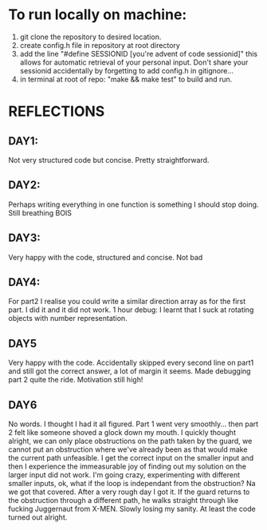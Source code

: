 # To run locally on machine:

1. git clone the repository to desired location.
2. create config.h file in repository at root directory
3. add the line "#define SESSIONID [you're advent of code sessionid]" this allows for automatic retrieval of your personal input. Don't share your sessionid accidentally by forgetting to add config.h in gitignore...
4. in terminal at root of repo: "make && make test" to build and run.


# REFLECTIONS

## DAY1:
Not very structured code but concise. Pretty straightforward.

## DAY2:
Perhaps writing everything in one function is something I should stop doing. Still breathing BOIS

## DAY3:
Very happy with the code, structured and concise. Not bad

## DAY4:
For part2 I realise you could write a similar direction array as for the first part. I did it and it did not work.
1 hour debug: I learnt that I suck at rotating objects with number representation.

## DAY5
Very happy with the code. Accidentally skipped every second line on part1 and still got the correct answer, a lot of margin it seems. Made debugging part 2
quite the ride. Motivation still high!


## DAY6
No words. I thought I had it all figured. Part 1 went very smoothly... then part 2 felt like someone shoved a glock down my mouth. I quickly thought alright,
we can only place obstructions on the path taken by the guard, we cannot put an obstruction where we've already been as that would make the current path unfeasible. I get the correct input
on the smaller input and then I experience the immeasurable joy of finding out my solution on the larger input did not work. I'm going crazy,  experimenting with different smaller inputs, ok, what if
the loop is independant from the obstruction? Na we got that covered. After a very rough day I got it. If the guard returns to the obstruction through a different path, he walks straight through like fucking
Juggernaut from X-MEN. Slowly losing my sanity. At least the code turned out alright.
